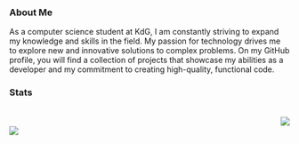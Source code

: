 ### About Me
As a computer science student at KdG, I am constantly striving to expand my knowledge and skills in the field. My passion for technology drives me to explore new and innovative solutions to complex problems. On my GitHub profile, you will find a collection of projects that showcase my abilities as a developer and my commitment to creating high-quality, functional code.

### Stats
<br> <img align="right" src="https://github-readme-stats-sigma-five.vercel.app/api/top-langs?username=BluePumpKinZ&theme=dracula&langs_count=3" />  
<img align="left" src="https://github-readme-stats.vercel.app/api?username=BluePumpKinZ&show_icons=true&theme=dracula" />
